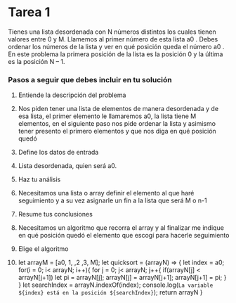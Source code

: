 # Tarea 1

Tienes una lista desordenada con N números distintos los cuales tienen valores entre 0 y M. Llamemos al primer número de esta lista a0 . Debes ordenar los números de la lista y ver en qué posición queda el número a0 . En este problema la primera posición de la lista es la posición 0 y la última es la posición N – 1.

### Pasos a seguir que debes incluir en tu solución

1. Entiende la descripción del problema

1. Nos piden tener una lista de elementos de manera desordenada y de esa lista, el primer elemento le llamaremos a0, la lista tiene M elementos, en el siguiente paso nos pide ordenar la lista y asimismo tener presento el primero elementos y que nos diga en qué posición quedó

2. Define los datos de entrada

2. Lista desordenada, quien será a0. 

3. Haz tu análisis
3. Necesitamos una lista o array definir el elemento al que haré seguimiento y a su vez asignarle un fin a la lista que será M o n-1

4. Resume tus conclusiones
4. Necesitamos un algoritmo que recorra el array y al finalizar me indique en qué posición quedó el elemento que escogí para hacerle seguimiento

5. Elige el algoritmo
5. let arrayM = [a0, 1, ,2 ,3, M];
let quicksort = (arrayN) => {
let index = a0;
for(i = 0; i< arrayN; i++){
    for j = 0; j< arrayN; j++{
        if(arrayN[j] < arrayN[j+1])
        let pi = arrayN[j];
        arrayN[j] = arrayN[j+1];
        arrayN[j+1] = pi;
    }
}
let searchIndex = arrayN.indexOf(index);
console.log(`La variable ${index} está en la posición ${searchIndex}`);
return arrayN
}
